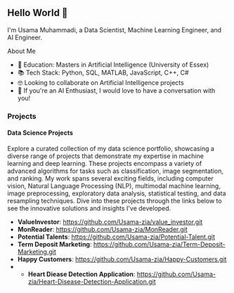 ## Hello World 👋

I'm Usama Muhammadi, a Data Scientist, Machine Learning Engineer, and AI Engineer.

About Me
- 📖 Education: Masters in Artificial Intelligence (University of Essex)
- 📚 Tech Stack: Python, SQL, MATLAB, JavaScript, C++, C#
- 🤓 Looking to collaborate on Artificial Intelligence projects
- 🤔 If you're an AI Enthusiast, I would love to have a conversation with you!

### Projects
#### Data Science Projects
Explore a curated collection of my data science portfolio, showcasing a diverse range of projects that demonstrate my expertise in machine learning and deep learning. These projects encompass a variety of advanced algorithms for tasks such as classification, image segmentation, and ranking. My work spans several exciting fields, including computer vision, Natural Language Processing (NLP), multimodal machine learning, image preprocessing, exploratory data analysis, statistical testing, and data resampling techniques. Dive into these projects through the links below to see the innovative solutions and insights I've developed.

- **ValueInvestor**: https://github.com/Usama-zia/value_investor.git
- **MonReader**: https://github.com/Usama-zia/MonReader.git
- **Potential Talents**: https://github.com/Usama-zia/Potential-Talent.git
- **Term Deposit Marketing**: https://github.com/Usama-zia/Term-Deposit-Marketing.git
- **Happy Customers**: https://github.com/Usama-zia/Happy-Customers.git
- - **Heart Diease Detection Application**: https://github.com/Usama-zia/Heart-Disease-Detection-Application.git

<!--

Here are some ideas to get you started:

- 🔭 I’m currently working on ...
- 🌱 I’m currently learning ...
- 👯 I’m looking to collaborate on ...
- 🤔 I’m looking for help with ...
- 💬 Ask me about ...
- 📫 How to reach me: ...
- 😄 Pronouns: ...
- ⚡ Fun fact: ...
-->
